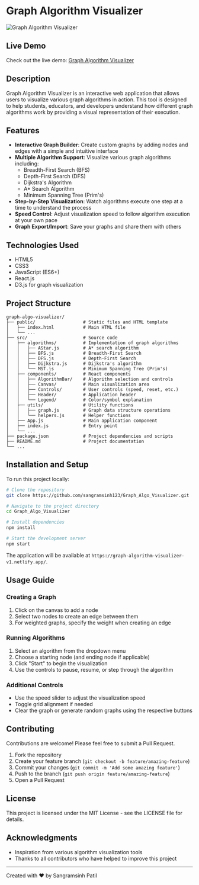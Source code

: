# Graph Algorithm Visualizer

![Graph Algorithm Visualizer](https://placeholder-for-project-image.png)

## Live Demo
Check out the live demo: [Graph Algorithm Visualizer](https://graph-algorithm-visualizer-v1.netlify.app/)

## Description
Graph Algorithm Visualizer is an interactive web application that allows users to visualize various graph algorithms in action. This tool is designed to help students, educators, and developers understand how different graph algorithms work by providing a visual representation of their execution.

## Features
- **Interactive Graph Builder**: Create custom graphs by adding nodes and edges with a simple and intuitive interface
- **Multiple Algorithm Support**: Visualize various graph algorithms including:
  - Breadth-First Search (BFS)
  - Depth-First Search (DFS)
  - Dijkstra's Algorithm
  - A* Search Algorithm
  - Minimum Spanning Tree (Prim's)
- **Step-by-Step Visualization**: Watch algorithms execute one step at a time to understand the process
- **Speed Control**: Adjust visualization speed to follow algorithm execution at your own pace
- **Graph Export/Import**: Save your graphs and share them with others

## Technologies Used
- HTML5
- CSS3
- JavaScript (ES6+)
- React.js
- D3.js for graph visualization

## Project Structure
```
graph-algo-visualizer/
├── public/                  # Static files and HTML template
│   ├── index.html           # Main HTML file
│   └── ...
├── src/                     # Source code
│   ├── algorithms/          # Implementation of graph algorithms
│   │   ├── AStar.js         # A* search algorithm
│   │   ├── BFS.js           # Breadth-First Search
│   │   ├── DFS.js           # Depth-First Search
│   │   ├── Dijkstra.js      # Dijkstra's algorithm
│   │   └── MST.js           # Minimum Spanning Tree (Prim's)
│   ├── components/          # React components
│   │   ├── AlgorithmBar/    # Algorithm selection and controls
│   │   ├── Canvas/          # Main visualization area
│   │   ├── Controls/        # User controls (speed, reset, etc.)
│   │   ├── Header/          # Application header
│   │   └── Legend/          # Color/symbol explanation
│   ├── utils/               # Utility functions
│   │   ├── graph.js         # Graph data structure operations
│   │   └── helpers.js       # Helper functions
│   ├── App.js               # Main application component
│   ├── index.js             # Entry point
│   └── ...
├── package.json             # Project dependencies and scripts
├── README.md                # Project documentation
└── ...
```

## Installation and Setup
To run this project locally:

```bash
# Clone the repository
git clone https://github.com/sangramsinh123/Graph_Algo_Visualizer.git

# Navigate to the project directory
cd Graph_Algo_Visualizer

# Install dependencies
npm install

# Start the development server
npm start
```

The application will be available at `https://graph-algorithm-visualizer-v1.netlify.app/`.

## Usage Guide

### Creating a Graph
1. Click on the canvas to add a node
2. Select two nodes to create an edge between them
3. For weighted graphs, specify the weight when creating an edge

### Running Algorithms
1. Select an algorithm from the dropdown menu
2. Choose a starting node (and ending node if applicable)
3. Click "Start" to begin the visualization
4. Use the controls to pause, resume, or step through the algorithm

### Additional Controls
- Use the speed slider to adjust the visualization speed
- Toggle grid alignment if needed
- Clear the graph or generate random graphs using the respective buttons

## Contributing
Contributions are welcome! Please feel free to submit a Pull Request.

1. Fork the repository
2. Create your feature branch (`git checkout -b feature/amazing-feature`)
3. Commit your changes (`git commit -m 'Add some amazing feature'`)
4. Push to the branch (`git push origin feature/amazing-feature`)
5. Open a Pull Request

## License
This project is licensed under the MIT License - see the LICENSE file for details.

## Acknowledgments
- Inspiration from various algorithm visualization tools
- Thanks to all contributors who have helped to improve this project

---

Created with ❤️ by Sangramsinh Patil